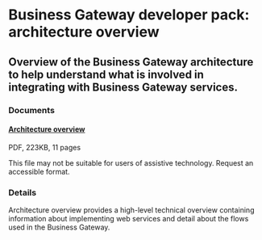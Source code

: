 # Business Gateway developer pack: architecture overview

## Overview of the Business Gateway architecture to help understand what is involved in integrating with Business Gateway services.

### Documents
#### [Architecture overview](pagess/INTEGRATE.md)
PDF, 223KB, 11 pages

This file may not be suitable for users of assistive technology. Request an accessible format.

### Details
Architecture overview provides a high-level technical overview containing information about implementing web services and detail about the flows used in the Business Gateway.